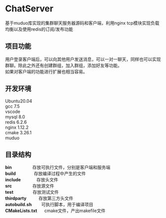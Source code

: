 # ChatServer
基于muduo库实现的集群聊天服务器源码和客户端，利用nginx tcp模块实现负载均衡以及使用redis的订阅/发布功能
## 项目功能
用户登录客户端后，可以向其他用户发送消息，可以一对一聊天，同样也可以实现群聊。除此之外还有创建群组，加入群组，添加好友等功能。  
如果对客户端的功能进行扩展也相当容易。
## 开发环境
Ubuntu20.04  
gcc 7.5  
vscode  
mysql 8.0  
redis 6.2.6  
nginx 1.12.2  
cmake 3.26.1  
muduo  
## 目录结构
**bin**$~~~~~~~~~~~~~~~~$ 存放可执行文件，分别是客户端和服务端  
**build** $~~~~~~~~~~~~~$ 存放编译过程中产生的文件  
**include** $~~~~~~~~~~~$ 存放头文件  
**src** $~~~~~~~~~~~~~~~$ 存放源文件  
**test**$~~~~~~~~~~~~~~~$ 存放测试文件  
**thirdparty** $~~~~~~~~$ 存放第三方头文件  
**autobuild.sh** $~~~~~~$ 可执行脚本，用于编译项目  
**CMakeLists.txt** $~~~~$ cmake文件，产出makefile文件  
